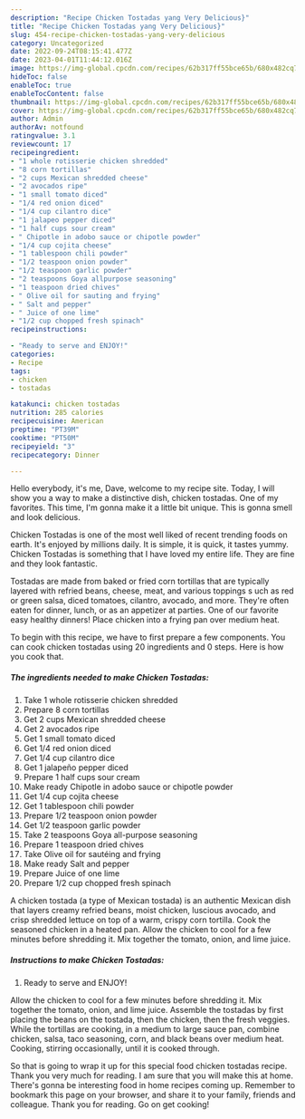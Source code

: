 ```yaml
---
description: "Recipe Chicken Tostadas yang Very Delicious}"
title: "Recipe Chicken Tostadas yang Very Delicious}"
slug: 454-recipe-chicken-tostadas-yang-very-delicious
category: Uncategorized
date: 2022-09-24T08:15:41.477Z
date: 2023-04-01T11:44:12.016Z
image: https://img-global.cpcdn.com/recipes/62b317ff55bce65b/680x482cq70/chicken-tostadas-recipe-main-photo.jpg
hideToc: false
enableToc: true
enableTocContent: false
thumbnail: https://img-global.cpcdn.com/recipes/62b317ff55bce65b/680x482cq70/chicken-tostadas-recipe-main-photo.jpg
cover: https://img-global.cpcdn.com/recipes/62b317ff55bce65b/680x482cq70/chicken-tostadas-recipe-main-photo.jpg
author: Admin
authorAv: notfound
ratingvalue: 3.1
reviewcount: 17
recipeingredient:
- "1 whole rotisserie chicken shredded"
- "8 corn tortillas"
- "2 cups Mexican shredded cheese"
- "2 avocados ripe"
- "1 small tomato diced"
- "1/4 red onion diced"
- "1/4 cup cilantro dice"
- "1 jalapeo pepper diced"
- "1 half cups sour cream"
- " Chipotle in adobo sauce or chipotle powder"
- "1/4 cup cojita cheese"
- "1 tablespoon chili powder"
- "1/2 teaspoon onion powder"
- "1/2 teaspoon garlic powder"
- "2 teaspoons Goya allpurpose seasoning"
- "1 teaspoon dried chives"
- " Olive oil for sauting and frying"
- " Salt and pepper"
- " Juice of one lime"
- "1/2 cup chopped fresh spinach"
recipeinstructions:

- "Ready to serve and ENJOY!"
categories:
- Recipe
tags:
- chicken
- tostadas

katakunci: chicken tostadas 
nutrition: 285 calories
recipecuisine: American
preptime: "PT39M"
cooktime: "PT50M"
recipeyield: "3"
recipecategory: Dinner

---
```



Hello everybody, it's me, Dave, welcome to my recipe site. Today, I will show you a way to make a distinctive dish, chicken tostadas. One of my favorites. This time, I'm gonna make it a little bit unique. This is gonna smell and look delicious.

Chicken Tostadas is one of the most well liked of recent trending foods on earth. It's enjoyed by millions daily. It is simple, it is quick, it tastes yummy. Chicken Tostadas is something that I have loved my entire life. They are fine and they look fantastic.

Tostadas are made from baked or fried corn tortillas that are typically layered with refried beans, cheese, meat, and various toppings s uch as red or green salsa, diced tomatoes, cilantro, avocado, and more. They&#39;re often eaten for dinner, lunch, or as an appetizer at parties. One of our favorite easy healthy dinners! Place chicken into a frying pan over medium heat.


To begin with this recipe, we have to first prepare a few components. You can cook chicken tostadas using 20 ingredients and 0 steps. Here is how you cook that.

<!--inarticleads1-->

##### The ingredients needed to make Chicken Tostadas:

1. Take 1 whole rotisserie chicken shredded
1. Prepare 8 corn tortillas
1. Get 2 cups Mexican shredded cheese
1. Get 2 avocados ripe
1. Get 1 small tomato diced
1. Get 1/4 red onion diced
1. Get 1/4 cup cilantro dice
1. Get 1 jalapeño pepper diced
1. Prepare 1 half cups sour cream
1. Make ready  Chipotle in adobo sauce or chipotle powder
1. Get 1/4 cup cojita cheese
1. Get 1 tablespoon chili powder
1. Prepare 1/2 teaspoon onion powder
1. Get 1/2 teaspoon garlic powder
1. Take 2 teaspoons Goya all-purpose seasoning
1. Prepare 1 teaspoon dried chives
1. Take  Olive oil for sautéing and frying
1. Make ready  Salt and pepper
1. Prepare  Juice of one lime
1. Prepare 1/2 cup chopped fresh spinach


A chicken tostada (a type of Mexican tostada) is an authentic Mexican dish that layers creamy refried beans, moist chicken, luscious avocado, and crisp shredded lettuce on top of a warm, crispy corn tortilla. Cook the seasoned chicken in a heated pan. Allow the chicken to cool for a few minutes before shredding it. Mix together the tomato, onion, and lime juice. 

<!--inarticleads2-->

##### Instructions to make Chicken Tostadas:


1. Ready to serve and ENJOY!

Allow the chicken to cool for a few minutes before shredding it. Mix together the tomato, onion, and lime juice. Assemble the tostadas by first placing the beans on the tostada, then the chicken, then the fresh veggies. While the tortillas are cooking, in a medium to large sauce pan, combine chicken, salsa, taco seasoning, corn, and black beans over medium heat. Cooking, stirring occasionally, until it is cooked through. 

So that is going to wrap it up for this special food chicken tostadas recipe. Thank you very much for reading. I am sure that you will make this at home. There's gonna be interesting food in home recipes coming up. Remember to bookmark this page on your browser, and share it to your family, friends and colleague. Thank you for reading. Go on get cooking!
